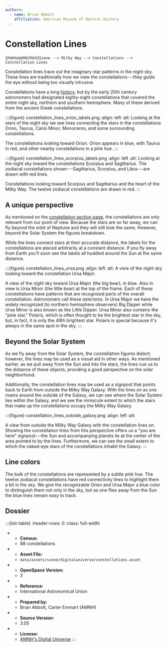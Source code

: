 ```yaml
---
authors:
  - name: Brian Abbott
    affiliation: American Museum of Natural History
---
```



# Constellation Lines

{menuselection}`Scene --> Milky Way --> Constellations --> Constellation Lines`


Constellation lines trace out the imaginary star patterns in the night sky. These lines are traditionally how we view the constellations---they guide the eye without being too visually intrusive.

Constellations have a long [history](#constellation-history), but by the early 20th century astronomers had designated eighty-eight constellations that covered the entire night sky, northern and southern hemisphere. Many of these derived from the ancient Greek constellations.


:::{figure} constellation_lines_orion_labels.png
:align: left
:alt: Looking at the stars of the night sky we see lines connecting the stars in the constellations Orion, Taurus, Canis Minor, Monoceros, and some surrounding constellations.

The constellations looking toward Orion. Orion appears in blue, with Taurus in red, and other nearby constellations in a pink hue.
:::



:::{figure} constellation_lines_scorpius_labels.png
:align: left
:alt: Looking at the night sky toward the constellations Scorpius and Sagittarius. The zodiacal constellations shown---Sagittarius, Scorpius, and Libra---are drawn with red lines.

Constellations looking toward Scorpius and Sagittarius and the heart of the Milky Way. The twelve zodiacal constellations are drawn in red.
:::




## A unique perspective

As mentioned on the [constellation section page](#celestial-sphere), the constellations are only relevant from our point of view. Because the stars are so far away, we can fly beyond the orbit of Neptune and they will still look the same. However, beyond the Solar System the figures breakdown.

While the lines connect stars at their accurate distance, the labels for the constellations are placed arbitrarily at a constant distance. If you fly away from Earth you'll soon see the labels all huddled around the Sun at the same distance.


:::{figure} constellation_lines_ursa.png
:align: left
:alt: A view of the night sky looking toward the constellation Ursa Major.

A view of the night sky toward Ursa Major (the big bear), in blue. Also in view is Ursa Minor (the little bear) at the top of the frame. Each of these constellations have patterns that are recognized parts of the overall constellation. Astronomers call these _asterisms_. In Ursa Major we have the widely recognized (to northern hemisphere observers) Big Dipper while Ursa Minor is also known as the Little Dipper. Ursa Minor also contains the "pole star," Polaris, which is often thought to be the brightest star in the sky, but, in fact, it is only the 48th brightest star. Polaris is special because it's always in the same spot in the sky.
:::



## Beyond the Solar System

As we fly away from the Solar System, the constellation figures distort; however, the lines may be used as a visual aid in other ways. As mentioned earlier, as we pull away from the Sun and into the stars, the lines cue us to the distance of these objects, providing a good perspective on the solar neighborhood. 

Additionally, the constellation lines may be used as a signpost that points back to Earth from outside the Milky Way Galaxy. With the lines on as one roams around the outside of the Galaxy, we can see where the Solar System lies within the Galaxy, and we see the miniscule extent to which the stars that make up the constellations occupy the Milky Way Galaxy.


:::{figure} constellation_lines_outside_galaxy.png
:align: left
:alt: 

A view from outside the Milky Way Galaxy with the constellation lines on. Showing the constellation lines from this perspective offers us a "you are here" signpost---the Sun and accompanying planets lie at the center of the area pointed to by the lines. Furthermore, we can see the small extent to which the naked-eye stars of the constellations inhabit the Galaxy.
:::


## Line colors

The bulk of the constellations are represented by a subtle pink hue. The twelve zodiacal constellations have red connectivity lines to highlight them a bit in the sky. We give the recognizable Orion and Ursa Major a blue color to distinguish them not only in the sky, but as one flies away from the Sun the blue lines remain easy to track.




## Dossier
:::{list-table}
:header-rows: 0
:class: full-width

* - **Census:**
  - 88 constellations
* - **Asset File:**
  - `data/assets/scene/digitaluniverse/constellations.asset`
* - **OpenSpace Version:**
  - 3
* - **Reference:**
  - International Astronomical Union
* - **Prepared by:**
  - Brian Abbott, Carter Emmart (AMNH)
* - **Source Version:**
  - 3.05 
* - **License:**
  - [AMNH's Digital Universe](https://www.amnh.org/research/hayden-planetarium/digital-universe/download/digital-universe-license)
:::